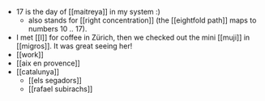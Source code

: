 - 17 is the day of [[maitreya]] in my system :)
  - also stands for [[right concentration]] (the [[eightfold path]] maps to numbers 10 .. 17).
- I met [[l]] for coffee in Zürich, then we checked out the mini [[muji]] in [[migros]]. It was great seeing her!
- [[work]] 
- [[aix en provence]]
- [[catalunya]]
  - [[els segadors]]
  - [[rafael subirachs]]
